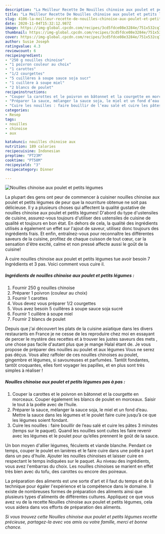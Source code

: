 ```yaml
---
description: "La Meilleur Recette De Nouilles chinoise aux poulet et petits légumes"
title: "La Meilleur Recette De Nouilles chinoise aux poulet et petits légumes"
slug: 4106-la-meilleur-recette-de-nouilles-chinoise-aux-poulet-et-petits-legumes
date: 2020-11-04T15:32:12.987Z
image: https://img-global.cpcdn.com/recipes/3cd5fdce08e3284e/751x532cq70/nouilles-chinoise-aux-poulet-et-petits-legumes-photo-principale-de-la-recette.jpg
thumbnail: https://img-global.cpcdn.com/recipes/3cd5fdce08e3284e/751x532cq70/nouilles-chinoise-aux-poulet-et-petits-legumes-photo-principale-de-la-recette.jpg
cover: https://img-global.cpcdn.com/recipes/3cd5fdce08e3284e/751x532cq70/nouilles-chinoise-aux-poulet-et-petits-legumes-photo-principale-de-la-recette.jpg
author: Susie Joseph
ratingvalue: 4.3
reviewcount: 6
recipeingredient:
- "250 g nouilles chinoise"
- "1 poivron couleur au choix"
- "1 carottes"
- "1/2 courgettes"
- "5 cuillères à soupe sauce soja sucr"
- "1 cuillère à soupe miel"
- "2 blancs de poulet"
recipeinstructions:
- "Couper la carottes et le poivron en bâtonnet et la courgette en morceaux. Couper également les blancs de poulet en morceaux. Saisir le tout à la poêle avec de l’huile."
- "Préparer la sauce, mélanger la sauce soja, le miel et un fond d’eau. Mettre la sauce dans les légumes et le poulet faire cuire jusqu’à ce que les légumes soient fondant."
- "Cuire les nouilles : faire bouillir de l’eau salé et cuire les pâtes 3 minutes (temps sur le paquet). Quand les nouilles sont cuites les faire revenir avec les légumes et le poulet pour qu’elles prennent le goût de la sauce."
categories:
- Resep
tags:
- nouilles
- chinoise
- aux

katakunci: nouilles chinoise aux 
nutrition: 189 calories
recipecuisine: Indonesian
preptime: "PT23M"
cooktime: "PT58M"
recipeyield: "3"
recipecategory: Dinner

---
```



![Nouilles chinoise aux poulet et petits légumes](https://img-global.cpcdn.com/recipes/3cd5fdce08e3284e/751x532cq70/nouilles-chinoise-aux-poulet-et-petits-legumes-photo-principale-de-la-recette.jpg)

La plupart des gens ont peur de commencer à cuisiner nouilles chinoise aux poulet et petits légumes de peur que la nourriture obtenue ne soit pas délicieuse. Il y a plusieurs choses qui affectent la qualité gustative de nouilles chinoise aux poulet et petits légumes! D'abord du type d'ustensiles de cuisine, assurez-vous toujours d'utiliser des ustensiles de cuisine de qualité et toujours en bon état. En dehors de cela, la qualité des ingrédients utilisés a également un effet sur l'ajout de saveur, utilisez donc toujours des ingrédients frais. Et enfin, entraînez-vous pour reconnaître les différentes saveurs de la cuisine, profitez de chaque cuisson de tout cœur, car la sensation d'être excité, calme et non pressé affecte aussi le goût de la cuisine!

<!--inarticleads1-->

À cuire nouilles chinoise aux poulet et petits légumes tue avoir besoin 7 Ingrédients et 3 pas. Voici comment vous cuire il.

##### Ingrédients de nouilles chinoise aux poulet et petits légumes :

1. Fournir 250 g nouilles chinoise
1. Préparer 1 poivron (couleur au choix)
1. Fournir 1 carottes
1. Vous devez vous préparer 1/2 courgettes
1. Vous avez besoin 5 cuillères à soupe sauce soja sucré
1. Fournir 1 cuillère à soupe miel
1. Fournir 2 blancs de poulet


Depuis que j&#39;ai découvert les plats de la cuisine asiatique dans les divers restaurants en France je ne cesse de les reproduire chez moi en essayant de percer le mystère des recettes et à trouver les justes saveurs des mets , une chose pas facile d&#39;autant plus que je mange Halal étant de. Je vous propose de préparer des nouilles au poulet et aux légumes Vous ne serez pas déçus. Vous allez raffoler de ces nouilles chinoises au poulet, gingembre et légumes, si savoureuses et parfumées. Tantôt fondantes, tantôt croquantes, elles font voyager les papilles, et en plus sont très simples à réaliser ! 

<!--inarticleads2-->

##### Nouilles chinoise aux poulet et petits légumes pas à pas :

1. Couper la carottes et le poivron en bâtonnet et la courgette en morceaux. Couper également les blancs de poulet en morceaux. Saisir le tout à la poêle avec de l’huile.
1. Préparer la sauce, mélanger la sauce soja, le miel et un fond d’eau. Mettre la sauce dans les légumes et le poulet faire cuire jusqu’à ce que les légumes soient fondant.
1. Cuire les nouilles : faire bouillir de l’eau salé et cuire les pâtes 3 minutes (temps sur le paquet). Quand les nouilles sont cuites les faire revenir avec les légumes et le poulet pour qu’elles prennent le goût de la sauce.


Un bon moyen d&#39;allier légumes, féculents et viande blanche. Pendant ce temps, couper le poulet en lanières et le faire cuire dans une poêle à part dans un peu d&#39;huile. Ajouter les nouilles chinoises et laisser cuire en respectant le temps indiquées sur le paquet. Au niveau des ingrédients, vous avez l&#39;embarras du choix. Les nouilles chinoises se marient en effet très bien avec du tofu, des carottes ou encore des poireaux. 

<!--inarticleads1-->

<p>
La préparation des aliments est une sorte d'art et il faut du temps et de la technique pour égaler l'expérience et la compétence dans le domaine. Il existe de nombreuses formes de préparation des aliments ainsi que plusieurs types d'aliments de différentes cultures. Appliquez ce que vous avez vu de la recette Nouilles chinoise aux poulet et petits légumes, cela vous aidera dans vos efforts de préparation des aliments.
</p>

<p>
<i>Si vous trouvez cette Nouilles chinoise aux poulet et petits légumes recette précieuse, partagez-la avec vos amis ou votre famille, merci et bonne chance.</i>
</p>
